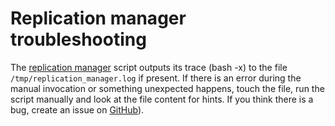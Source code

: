 # Replication manager troubleshooting

The [replication manager](replication-manager-for-pxc.md#configuration-steps) script outputs its trace (bash -x) to the file `/tmp/replication_manager.log` if present. If there is an error during the manual invocation or something unexpected happens, touch the file, run the script manually and look at the file content for hints. If you think there is a bug, create an issue on [GitHub](https://github.com/percona/replication-manager/issues/new)).
